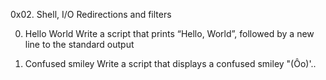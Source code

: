 0x02. Shell, I/O Redirections and filters

0. Hello World
Write a script that prints “Hello, World”, followed by a new line to the standard output

1. Confused smiley
Write a script that displays a confused smiley "(Ôo)'..
